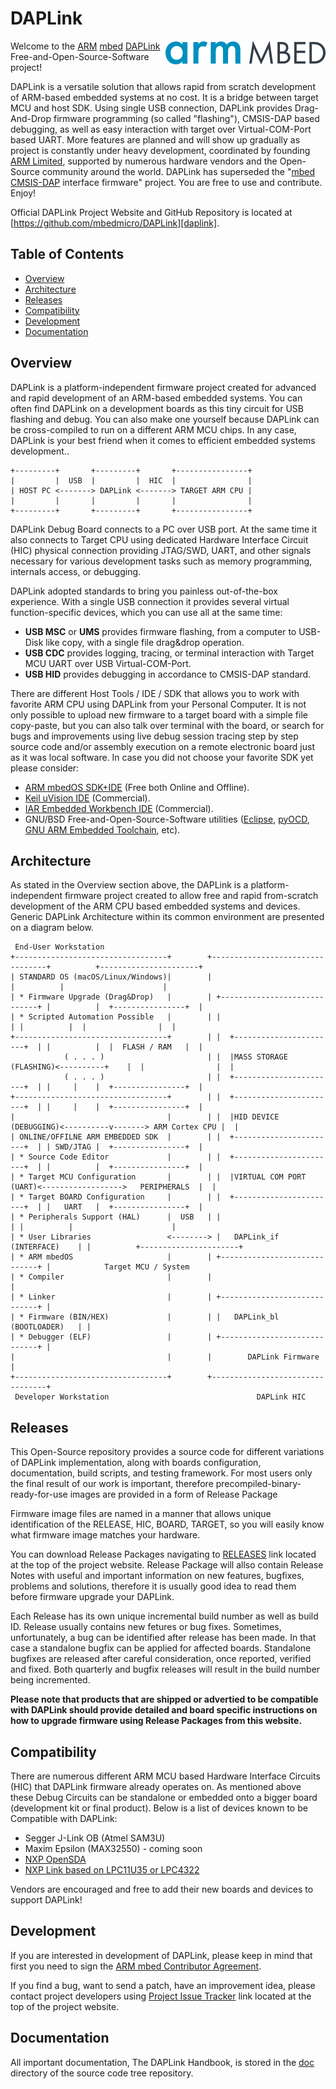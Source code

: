 # DAPLink

<a href="https://developer.mbed.org" tagret="_blank"><img align="right" width="256" src="doc/gfx/arm_mbed_lockup_horizontal.png" /></a>

Welcome to the
[ARM][arm]
[mbed][mbed]
[DAPLink][daplink] Free-and-Open-Source-Software project!

DAPLink is a versatile solution that allows rapid from scratch development of ARM-based embedded systems at no cost. It is a bridge between target MCU and host SDK. Using single USB connection, DAPLink provides Drag-And-Drop firmware programming (so called "flashing"), CMSIS-DAP based debugging, as well as easy interaction with target over Virtual-COM-Port based UART. More features are planned and will show up gradually as project is constantly under heavy development, coordinated by founding [ARM Limited][arm], supported by numerous hardware vendors and the Open-Source community around the world. DAPLink has superseded the "[mbed CMSIS-DAP][cmsisdap] interface firmware" project. You are free to use and contribute. Enjoy!

Official DAPLink Project Website and GitHub Repository is located at [https://github.com/mbedmicro/DAPLink][daplink].


## Table of Contents

 * [Overview](#overview)
 * [Architecture](#architecture)
 * [Releases](#releases)
 * [Compatibility](#compatibility)
 * [Development](#development)
 * [Documentation](#documentation)


## Overview

DAPLink is a platform-independent firmware project created for advanced and rapid development of an ARM-based embedded systems. You can often find DAPLink on a development boards as this tiny circuit for USB flashing and debug. You can also make one yourself because DAPLink can be cross-compiled to run on a different ARM MCU chips. In any case, DAPLink is your best friend when it comes to efficient embedded systems development..



	+---------+       +---------+       +----------------+
	|         |  USB  |         |  HIC  |                |
	| HOST PC <-------> DAPLink <-------> TARGET ARM CPU |
	|         |       |         |       |                |
	+---------+       +---------+       +----------------+

DAPLink Debug Board connects to a PC over USB port. At the same time it also connects to Target CPU using dedicated Hardware Interface Circuit (HIC) physical connection providing JTAG/SWD, UART, and other signals necessary for various development tasks such as memory programming, internals access, or debugging.

DAPLink adopted standards to bring you painless out-of-the-box experience. With a single USB connection it provides several virtual function-specific devices, which you can use all at the same time:
* **USB MSC** or **UMS** provides firmware flashing, from a computer to USB-Disk like copy, with a single file drag&drop operation.
* **USB CDC** provides logging, tracing, or terminal interaction with Target MCU UART over USB Virtual-COM-Port.
* **USB HID** provides debugging in accordance to CMSIS-DAP standard.

There are different Host Tools / IDE / SDK that allows you to work with favorite ARM CPU using DAPLink from your Personal Computer. It is not only possible to upload new firmware to a target board with a simple file copy-paste, but you can also talk over terminal with the board, or search for bugs and improvements using live debug session tracing step by step source code and/or assembly execution on a remote electronic board just as it was local software. In case you did not choose your favorite SDK yet please consider:
* [ARM mbedOS SDK+IDE][mbed] (Free both Online and Offline).
* [Keil uVision IDE][keil] (Commercial).
* [IAR Embedded Workbench IDE][iar] (Commercial).
* GNU/BSD Free-and-Open-Source-Software utilities ([Eclipse][eclipse], [pyOCD][pyocd], [GNU ARM Embedded Toolchain][gnuarm], etc).


## Architecture

As stated in the Overview section above, the DAPLink is a platform-independent firmware project created to allow free and rapid from-scratch development of the ARM CPU based embedded systems and devices. Generic DAPLink Architecture within its common environment are presented on a diagram below.

	 End-User Workstation
	+----------------------------------+        +---------------------------------+          +----------------------+
	| STANDARD OS (macOS/Linux/Windows)|        |                                 |          |                      |
	| * Firmware Upgrade (Drag&Drop)   |        | +-----------------------------+ |          |  +----------------+  |
	| * Scripted Automation Possible   |        | |                             | |          |  |                |  |
	+----------------------------------+        | |  +-----------------------+  | |          |  |  FLASH / RAM   |  |
	            ( . . . )                       | |  |MASS STORAGE (FLASHING)<----------+    |  |                |  |
	            ( . . . )                       | |  +-----------------------+  | |     |    |  +----------------+  |
	+----------------------------------+        | |  +-----------------------+  | |     |    |  +----------------+  |
	|                                  |        | |  |HID DEVICE  (DEBUGGING)<----------v-------> ARM Cortex CPU |  |
	| ONLINE/OFFILNE ARM EMBEDDED SDK  |        | |  +-----------------------+  | | SWD/JTAG |  +----------------+  |
	| * Source Code Editor             |        | |  +-----------------------+  | |          |  +----------------+  |
	| * Target MCU Configuration       |        | |  |VIRTUAL COM PORT (UART)<------------------>   PERIPHERALS  |  |
	| * Target BOARD Configuration     |        | |  +-----------------------+  | |   UART   |  +----------------+  |
	| * Peripherals Support (HAL)      |  USB   | |                             | |          |                      |
	| * User Libraries                 <--------> |   DAPLink_if (INTERFACE)    | |          +----------------------+
	| * ARM mbedOS                     |        | +-----------------------------+ |            Target MCU / System
	| * Compiler                       |        |                                 |
	| * Linker                         |        | +-----------------------------+ |
	| * Firmware (BIN/HEX)             |        | |   DAPLink_bl (BOOTLOADER)   | |
	| * Debugger (ELF)                 |        | +-----------------------------+ |
	|                                  |        |        DAPLink Firmware         |
	+----------------------------------+        +---------------------------------+
	 Developer Workstation                                 DAPLink HIC


## Releases

This Open-Source repository provides a source code for different variations of DAPLink implementation, along with boards configuration, documentation, build scripts, and testing framework. For most users only the final result of our work is important, therefore precompiled-binary-ready-for-use images are provided in a form of Release Package

Firmware image files are named in a manner that allows unique identification of the RELEASE, HIC, BOARD, TARGET, so you will easily know what firmware image matches your hardware. 

You can download Release Packages navigating to [RELEASES][daplinkreleases] link located at the top of the project website. Release Package will allso contain Release Notes with useful and important information on new features, bugfixes, problems and solutions, therefore it is usually good idea to read them before firmware upgrade your DAPLink.

Each Release has its own unique incremental build number as well as build ID. Release usually contains new fetures or bug fixes. Sometimes, unfortunately, a bug can be identified after release has been made. In that case a standalone bugfix can be applied for affected boards. Standalone bugfixes are released after careful consideration, once reported, verified and fixed. Both quarterly and bugfix releases will result in the build number being incremented.

**Please note that products that are shipped or advertied to be compatible with DAPLink should provide detailed and board specific instructions on how to upgrade firmware using Release Packages from this website.**


## Compatibility

There are numerous different ARM MCU based Hardware Interface Circuits (HIC) that DAPLink firmware already operates on. As mentioned above these Debug Circuits can be standalone or embedded onto a bigger board (development kit or final product). Below is a list of devices known to be Compatible with DAPLink:
* Segger J-Link OB (Atmel SAM3U)
* Maxim Epsilon (MAX32550) - coming soon
* [NXP OpenSDA](http://www.nxp.com/products/software-and-tools/run-time-software/kinetis-software-and-tools/ides-for-kinetis-mcus/opensda-serial-and-debug-adapter:OPENSDA)
* [NXP Link based on LPC11U35 or LPC4322](https://www.lpcware.com/LPCXpressoBoards)

Vendors are encouraged and free to add their new boards and devices to support DAPLink!

## Development

If you are interested in development of DAPLink, please keep in mind that first you need to sign the [ARM mbed Contributor Agreement][mbedcagreement].

If you find a bug, want to send a patch, have an improvement idea, please contact project developers using [Project Issue Tracker][daplinkissues] link located at the top of the project website.

## Documentation

All important documentation, The DAPLink Handbook, is stored in the [doc](doc/) directory of the source code tree repository.


[arm]: https://www.arm.com "ARM Limited website"
[mbed]: https://developer.mbed.org "arm mbed developer resources"
[daplink]: https://github.com/mbedmicro/DAPLink "DAPLink Project Website and GitHub Repository"
[daplinkreleases]: https://github.com/mbedmicro/DAPLink/releases "DAPLink Releses"
[daplinkissues]: https://github.com/mbedmicro/DAPLink/issues "DAPLink Issue Tracker"
[pyocd]: https://github.com/mbedmicro/pyOCD "Open-Source Python Library for Programming and Debugging ARM Cortex-M microcontrollers using CMSIS-DAP"
[cmsisdap]: https://github.com/mbedmicro/CMSIS-DAP/ "ARM mbed CMSIS-DAP project"
[mbedcagreement]: https://developer.mbed.org/contributor_agreement/ "ARM mbed Contributor Agreement"
[gnuarm]: https://developer.arm.com/open-source/gnu-toolchain/gnu-rm "GNU ARM Embedded Toolchain"
[eclipse]: https://docs.mbed.com/docs/mbed-os-handbook/en/latest/debugging/debugging_eclipse_pyocd/ "Debugging mbed OS 5 applications with Eclipse"
[keil]: http://www2.keil.com/mdk5/uvision/ "Keil uVision IDE"
[iar]: https://www.iar.com/iar-embedded-workbench/ "IAR Embedded Workbench IDE"
